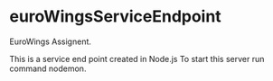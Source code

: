 # euroWingsServiceEndpoint
EuroWings Assignent.

This is a service end point created in Node.js
To start this server run command nodemon.
